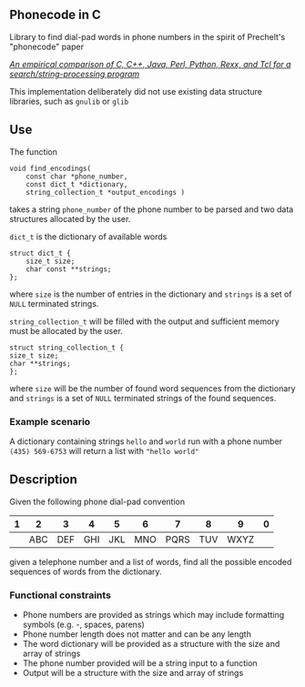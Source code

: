 ## Phonecode in C

Library to find dial-pad words in phone numbers in the spirit of Prechelt's "phonecode" paper

[*An empirical comparison of C, C++, Java, Perl, Python, Rexx, and Tcl for a search/string-processing program*
](http://page.mi.fu-berlin.de/prechelt/Biblio/jccpprtTR.pdf)

This implementation deliberately did not use existing data structure libraries, such as `gnulib` or `glib`

## Use

The function 
```
void find_encodings(
    const char *phone_number,
    const dict_t *dictionary,
    string_collection_t *output_encodings )
```

takes a string `phone_number` of the phone number to be parsed and two data structures allocated by the user.

`dict_t` is the dictionary of available words

```
struct dict_t {
    size_t size;
    char const **strings;
};
```

where `size` is the number of entries in the dictionary and `strings` is a set of `NULL` terminated strings.

`string_collection_t` will be filled with the output and sufficient memory must be allocated by the user.

```
struct string_collection_t {
size_t size;
char **strings;
};
```
where `size` will be the number of found word sequences from the dictionary and `strings` is a set of `NULL`
terminated strings of the found sequences.

### Example scenario

A dictionary containing strings `hello` and `world` run with a phone number
`(435) 569-6753` will return a list with `"hello world"`

## Description

Given the following phone dial-pad convention

|1|2|3|4|5|6|7|8|9|0|
|---|---|---|---|---|---|---|---|---|---|
| |ABC|DEF|GHI|JKL|MNO|PQRS|TUV|WXYZ||

given a telephone number and a list of words, find all the possible encoded sequences of words
from the dictionary.

### Functional constraints

- Phone numbers are provided as strings which may include formatting symbols (e.g. -, spaces, parens)
- Phone number length does not matter and can be any length
- The word dictionary will be provided as a structure with the size and array of strings
- The phone number provided will be a string input to a function
- Output will be a structure with the size and array of strings
